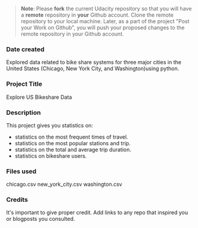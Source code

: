 >**Note**: Please **fork** the current Udacity repository so that you will have a **remote** repository in **your** Github account. Clone the remote repository to your local machine. Later, as a part of the project "Post your Work on Github", you will push your proposed changes to the remote repository in your Github account.

### Date created
Explored data related to bike share systems for three major cities in the United States (Chicago, New York City, and Washington)using python.

### Project Title
Explore US Bikeshare Data

### Description
This project gives you statistics on:
- statistics on the most frequent times of travel.
- statistics on the most popular stations and trip.
- statistics on the total and average trip duration.
- statistics on bikeshare users.

### Files used
chicago.csv
new_york_city.csv
washington.csv

### Credits
It's important to give proper credit. Add links to any repo that inspired you or blogposts you consulted.

